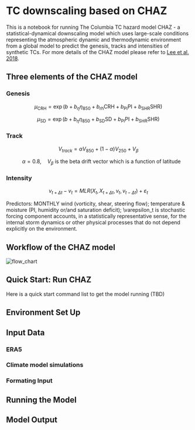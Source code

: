 # TC downscaling based on CHAZ
This is a notebook for running The Columbia TC hazard model CHAZ - a statistical-dynamical downscaling model which uses large-scale conditions representing the atmospheric dynamic and thermodynamic environment from a global model to predict the genesis, tracks and intensities of synthetic TCs. For more details of the CHAZ model please refer to [Lee et al. 2018](https://doi.org/10.1002/2017MS001186). 

## Three elements of the CHAZ model
### Genesis
$$
\mu_{\text{CRH}} = \exp\left(b + b_{\eta} \eta_{850} + b_{\text{rh}} \text{CRH} + b_{\text{PI}} \text{PI} + b_{\text{SHR}} \text{SHR}\right)
$$

$$
\mu_{\text{SD}} = \exp\left(b + b_{\eta} \eta_{850} + b_{\text{SD}} \text{SD} + b_{\text{PI}} \text{PI} + b_{\text{SHR}} \text{SHR}\right)
$$

### Track
$$
V_{track} = \alpha V_{850} + (1 - \alpha)V_{250} + V_{\beta}
$$

$$
\quad \alpha = 0.8, \quad V_{\beta} \text{  is the beta drift vector which is a function of latitude}
$$

### Intensity
$$
v_{t+\Delta t} - v_t = MLR(X_t, X_{t+\Delta t}, v_t, v_{t-\Delta t}) + \varepsilon_t
$$

Predictors: MONTHLY wind (vorticity, shear, steering flow); temperature & moisture (PI, humidity or/and saturation deficit); \varepsilon_t is stochastic forcing component accounts, in a statistically representative sense, for the internal storm dynamics or other physical processes that do not depend explicitly on the environment.

## Workflow of the CHAZ model
![flow_chart](https://user-images.githubusercontent.com/46905677/126709479-ad3eab03-a4bd-4ea5-a85b-79f1a83bed83.png)


## Quick Start: Run CHAZ
Here is a quick start command list to get the model running (TBD)

## Environment Set Up


## Input Data

### ERA5

### Climate model simulations

### Formating Input

## Running the Model

## Model Output
